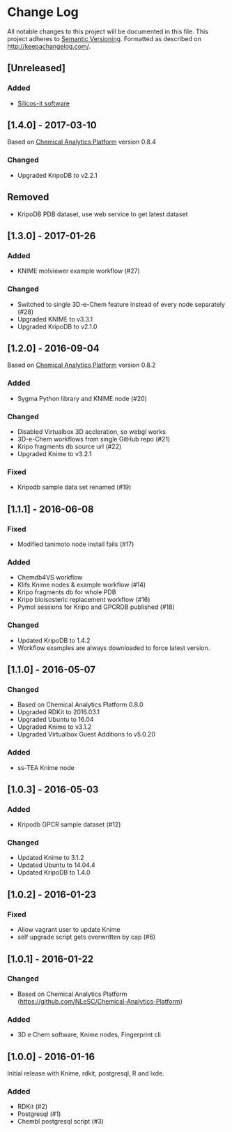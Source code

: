 # Change Log
All notable changes to this project will be documented in this file.
This project adheres to [Semantic Versioning](http://semver.org/).
Formatted as described on http://keepachangelog.com/.

## [Unreleased]

### Added

- [Silicos-it software](http://silicos-it.be.s3-website-eu-west-1.amazonaws.com/index.html)

## [1.4.0] - 2017-03-10

Based on [Chemical Analytics Platform](https://github.com/NLeSC/Chemical-Analytics-Platform) version 0.8.4

### Changed

- Upgraded KripoDB to v2.2.1

## Removed

- KripoDB PDB dataset, use web service to get latest dataset

## [1.3.0] - 2017-01-26

### Added

- KNIME molviewer example workflow (#27)

### Changed

- Switched to single 3D-e-Chem feature instead of every node separately (#28)
- Upgraded KNIME to v3.3.1
- Upgraded KripoDB to v2.1.0

## [1.2.0] - 2016-09-04

Based on [Chemical Analytics Platform](https://github.com/NLeSC/Chemical-Analytics-Platform) version 0.8.2

### Added

- Sygma Python library and KNIME node (#20)

### Changed

- Disabled Virtualbox 3D accleration, so webgl works
- 3D-e-Chem workflows from single GitHub repo (#21)
- Kripo fragments db source url (#22)
- Upgraded Knime to v3.2.1

### Fixed

- Kripodb sample data set renamed (#19)

## [1.1.1] - 2016-06-08

### Fixed

- Modified tanimoto node install fails (#17)

### Added

- Chemdb4VS workflow
- Klifs Knime nodes & example workflow (#14)
- Kripo fragments db for whole PDB
- Kripo bioisosteric replacement workflow (#16)
- Pymol sessions for Kripo and GPCRDB published (#18)

### Changed

- Updated KripoDB to 1.4.2
- Workflow examples are always downloaded to force latest version.

## [1.1.0] - 2016-05-07

### Changed

- Based on Chemical Analytics Platform 0.8.0
- Upgraded RDKit to 2016.03.1
- Upgraded Ubuntu to 16.04
- Upgraded Knime to v3.1.2
- Upgraded Virtualbox Guest Additions to v5.0.20

### Added

- ss-TEA Knime node

## [1.0.3] - 2016-05-03

### Added

- Kripodb GPCR sample dataset (#12)

### Changed

- Updated Knime to 3.1.2
- Updated Ubuntu to 14.04.4
- Updated KripoDB to 1.4.0

## [1.0.2] - 2016-01-23

### Fixed

- Allow vagrant user to update Knime
- self upgrade script gets overwritten by cap (#6)

## [1.0.1] - 2016-01-22

### Changed

- Based on Chemical Analytics Platform (https://github.com/NLeSC/Chemical-Analytics-Platform)

### Added

- 3D e Chem software, Knime nodes, Fingerprint cli

## [1.0.0] - 2016-01-16

Initial release with Knime, rdkit, postgresql, R and lxde.

### Added

- RDKit (#2)
- Postgresql (#1)
- Chembl postgresql script (#3)
